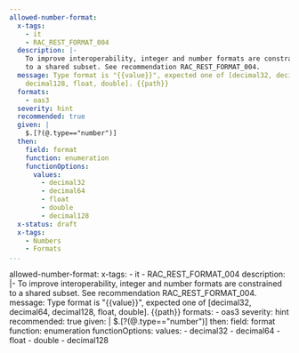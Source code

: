 ```yaml
---
allowed-number-format:
  x-tags:
    - it
    - RAC_REST_FORMAT_004
  description: |-
    To improve interoperability, integer and number formats are constrained
    to a shared subset. See recommendation RAC_REST_FORMAT_004.
  message: Type format is "{{value}}", expected one of [decimal32, decimal64,
    decimal128, float, double]. {{path}}
  formats:
    - oas3
  severity: hint
  recommended: true
  given: |
    $.[?(@.type=="number")]
  then:
    field: format
    function: enumeration
    functionOptions:
      values:
        - decimal32
        - decimal64
        - float
        - double
        - decimal128   
  x-status: draft
  x-tags:
    - Numbers
    - Formats        
...
```

allowed-number-format:
  x-tags:
    - it
    - RAC_REST_FORMAT_004
  description: |-
    To improve interoperability, integer and number formats are constrained
    to a shared subset. See recommendation RAC_REST_FORMAT_004.
  message: Type format is "{{value}}", expected one of [decimal32, decimal64,
    decimal128, float, double]. {{path}}
  formats:
    - oas3
  severity: hint
  recommended: true
  given: |
    $.[?(@.type=="number")]
  then:
    field: format
    function: enumeration
    functionOptions:
      values:
        - decimal32
        - decimal64
        - float
        - double
        - decimal128    
